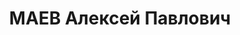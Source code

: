 ---
title: МАЕВ Алексей Павлович
description: '1898 р., с. Жужманівка Лубенського р-ну Полтавської обл., українець,
  з робітників, чл. ВКП(б), освіта початкова, голова комітету профспілки Сталінської
  залізниці.

  01.11.1937 р.звинувачений у належності до к/рев. організації, ув''язнений до ВТТ
  на 20 р.

  Реабілітований 12.02.1955 р.'
---
